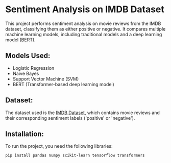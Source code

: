 # Sentiment Analysis on IMDB Dataset

This project performs sentiment analysis on movie reviews from the IMDB dataset, classifying them as either positive or negative. It compares multiple machine learning models, including traditional models and a deep learning model (BERT).


## Models Used:
- Logistic Regression
- Naive Bayes
- Support Vector Machine (SVM)
- BERT (Transformer-based deep learning model)

## Dataset:
The dataset used is the [IMDB Dataset](https://www.kaggle.com/datasets/lakshmi25npathi/imdb-dataset-of-50k-movie-reviews), which contains movie reviews and their corresponding sentiment labels ('positive' or 'negative').


## Installation:

To run the project, you need the following libraries:

```bash
pip install pandas numpy scikit-learn tensorflow transformers
